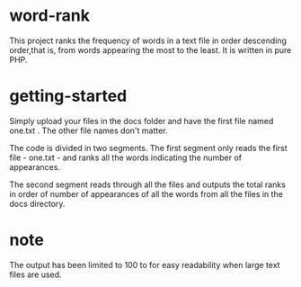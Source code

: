 # word-rank
This project ranks the frequency of words in a text file in order descending order,that is, from words appearing the most to the least. It is written in pure PHP.

# getting-started
Simply upload your files in the docs folder and have the first file named one.txt . The other file names don't matter.

The code is divided in two segments.
The first segment only reads the first file - one.txt - and ranks all the words indicating the number of appearances.

The second segment reads through all the files and outputs the total ranks in order of number of appearances of all the words from all the files in the docs directory.

# note
The output has been limited to 100 to for easy readability when large text files are used.
